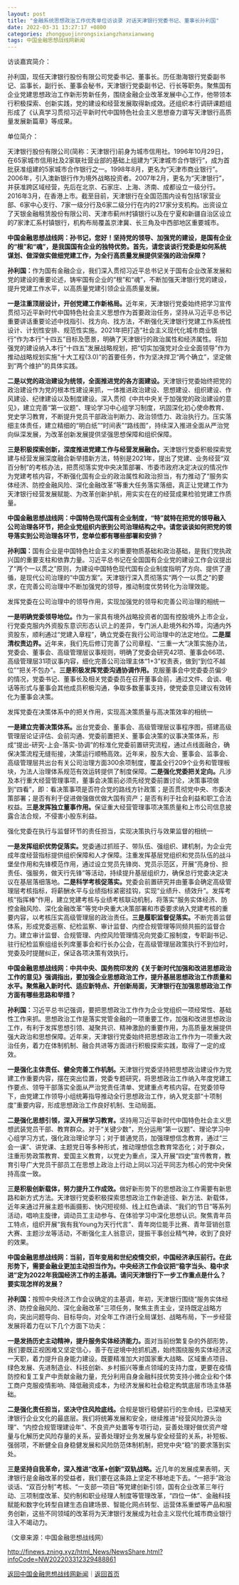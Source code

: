 ```yaml
---
layout: post
title: "金融系统思想政治工作优秀单位访谈录 对话天津银行党委书记、董事长孙利国"
date: 2022-03-31 13:27:17 +0800
categories: zhongguojinrongsixiangzhanxianwang
tags: 中国金融思想战线网新闻
---
```

<p>访谈嘉宾简介：</p><p>孙利国，现任天津银行股份有限公司党委书记、董事长。历任渤海银行党委副书记、监事长，副行长、董事会秘书，天津银行党委副书记、行长等职务。聚焦国有企业党建思想政治工作新形势新任务，围绕金融企业改革发展中心工作，他带领本行积极探索、创新实践，党的建设和经营发展取得新成效。还组织本行调研课题组形成了《认真学习贯彻习近平新时代中国特色社会主义思想奋力谱写天津银行高质量发展新篇章》等成果。</p><p>单位简介：</p><p>天津银行股份有限公司(简称：天津银行)前身为城市信用社。1996年10月29日，在65家城市信用社及2家联社营业部的基础上组建为“天津城市合作银行”，成为首批获准组建的5家城市合作银行之一。1998年8月，更名为“天津市商业银行”。2006年，引入澳新银行作为境外战略投资者。2007年2月，更名为“天津银行”，并获准跨区域经营，先后在北京、石家庄、上海、济南、成都设立一级分行。2016年3月，在香港上市。截至目前，天津银行在全国范围内设有包括1家营业部、6家中心支行、7家一级分行及6家二级分行在内的217家分支机构。出资设立了天银金融租赁股份有限公司、天津市蓟州村镇银行以及在宁夏和新疆自治区设立的7家津汇系村镇银行，机构布局覆盖京津冀、长三角及中西部地区重要城市。</p><p><strong>中国金融思想战线网：孙书记，您好！坚持党的领导、加强党的建设，是国有企业的“根”和“魂”，是我国国有企业的独特优势。首先，请您谈谈行党委是如何系统谋划、做深做实做细党建工作，为全行高质量发展提供坚强的政治保障？</strong></p><p><strong>孙利国：</strong>作为国有金融企业，我们深入贯彻习近平总书记关于国有企业改革发展和党的建设的重要论述，铸牢国有企业的“根”和“魂”，不断加强天津银行党的建设，提升党建工作水平，以高质量党建引领企业高质量发展。</p><p><strong>一是注重顶层设计，开创党建工作新格局。</strong>近年来，天津银行党委始终把学习宣传贯彻习近平新时代中国特色社会主义思想作为首要政治任务，坚持从习近平总书记重要讲话重要论述中找指引、找方向、找方法，不断强化天津银行党建工作系统性设计、计划性安排、规范性实施。2021年把打造“社会主义现代化城市商业银行”作为本行“十四五”目标及愿景，明确了天津银行的政治属性和经济属性。将加强党的建设纳入本行“十四五”发展战略规划，把“切实加强党对企业全面领导”作为推动战略规划实施“十大工程(3.0)”的首要任务，作为坚决捍卫“两个确立”，坚定做到“两个维护”的具体实践。</p><p><strong>二是以党的政治建设为统领，全面推进党的各方面建设。</strong>天津银行党委始终把党的政治建设作为党的根本性建设来抓，一体推进政治建设、思想建设、组织建设、作风建设、纪律建设以及制度建设。深入贯彻《中共中央关于加强党的政治建设的意见》，建立完善“第一议题”、理论学习中心组学习制度，巩固深化初心使命教育、党史学习教育，不断提升党员干部政治判断力、政治领悟力、政治执行力。压实落细主体责任，建立精细的“明白纸”“时间表”“路线图”，持续深入推进全面从严治党向纵深发展，为改革创新发展提供坚强思想保障和组织保障。</p><p><strong>三是积极探索创新，深度推进党建工作与经营发展融合。</strong>天津银行党委积极探索党建与经营发展深度融合新举措新方法，特别是2021年，提出了党建、业务经营“双百分制”的考核办法，把贯彻落实党中央决策部署、市委市政府决定决议的情况作为党建考核内容，不断强化国有企业的政治属性和政治担当，有力推动了“服务实体经济、防控金融风险、深化金融改革”等重大任务落实落细，真正让党建工作为天津银行经营发展赋能、为改革创新护航，用实实在在的经营成果检验党建工作质量。</p><p><strong>中国金融思想战线网：中国特色现代国有企业制度，“特”就特在把党的领导融入公司治理各环节，把企业党组织内嵌到公司治理结构之中。请您谈谈如何把党的领导落实到公司治理各环节，您单位都有哪些部署和安排？</strong></p><p><strong>孙利国：</strong>国有企业是中国特色社会主义的重要物质基础和政治基础，是我们党执政兴国的重要支柱和依靠力量。习近平总书记在全国国有企业党的建设工作会议提出了“两个一以贯之”原则，为建设中国特色现代国有企业制度指明了方向、提供了遵循，是现代公司治理的“中国方案”。天津银行深入贯彻落实“两个一以贯之”的要求，在完善公司治理中不断加强党的领导，推动制度优势转化为治理效能。</p><p>发挥党委在公司治理中的领导作用，实现加强党的领导和完善公司治理的相统一</p><p><strong>一是明确党委领导地位。</strong>作为一家具有境外战略投资者的国有控股境外上市企业，行党委克服内外资股东意识形态认识上的差异，专门派人赴境外和外埠，沟通内外资股东，顺利通过“党建入章程”，确立党委在我行公司治理中的法定地位。<strong>二是厘清权责边界。</strong>近年来，我们先后修订完善了公司章程、“三重一大”决策实施办法，党委会、董事会、高级管理层议事规则，明确了党委会研究42项、董事会66项、高级管理层31项议事内容，细化完善公司治理主体“1+3”权责表，做到“到位不越位”“把关不包办”。<strong>三是积极发挥党委沟通协调作用。</strong>克服董事会中党委委员偏少的情况，党委书记、董事长及相关党委委员在召开董事会前，通过文件、会谈、电话等形式与董事会其他成员积极沟通，争取多数董事支持，使党委意见建议有效转化为董事会决策。</p><p>发挥党委在决策体系中的把关作用，实现高决策质量与高决策效率的相统一</p><p><strong>一是</strong><strong>建立完善决策体系。</strong>出台党委会、董事会、高级管理层议事程序图，搭建高级管理层论证评估、会前沟通、党委前置把关、董事会决策的议事决策体系，形成“提出-研究-上会-落实-协调”的标准化党委前置研究流程，通过点线面融合，确保决策流程无缝衔接，决策运行顺畅高效。近年来，股东大会、董事会、监事会、高级管理层共出台有关公司治理方面300余项制度，覆盖全行209个业务和管理板块，为法人治理体系规范有效运转提供了制度保障。<strong>二是</strong><strong>强化党委把关定向。</strong>凡涉及本行重大经营管理事项，董事会决策前必须先经党委前置讨论，决策事项做到“四看”，即：看决策事项是否符合党的路线方针政策；是否贯彻党中央、市委决策部署；是否有利于促进做强做优做大国有资产；是否有利于社会利益和职工合法权益。<strong>三是发挥独立董事作用。</strong>保证重大经营管理事项决策质量和上市公司信息披露合法合规，不侵害小股东利益。</p><p>强化党委在执行与监督环节的责任担当，实现决策执行与效果监督的相统一</p><p><strong>一是</strong><strong>发挥组织优势促落实</strong><strong>。</strong>党委通过抓班子、带队伍、强组织、建机制，为企业完成年度经营指标提供组织保障和人才保障。注重发挥基层党组织和党员队伍的战斗堡垒作用和先锋模范作用，通过设立党员先锋岗、党员示范区，开展“亮身份、担责任、强服务，做天行先锋”等活动，持续提升基层组织力，确保总行党委决定决议在基层落细落地。<strong>二是科学考核促落实。</strong>党委会前置研究并由董事会确定高级管理层考核指标，将薪酬水平与业绩指标紧密挂钩，实现“业绩升、绩效升”。发挥考核“指挥棒”作用，建立党建考核与业绩考核联动机制，将落实“服务实体经济、防控金融风险、深化金融改革”等党中央重大决策部署和市委要求纳入党建考核的重要内容，以考核压实高级管理层的政治责任。<strong>三是履职监督促落实。</strong>不断完善监督体系，形成党委巡察、纪检监察、审计监督、内控合规管理等同频共振的监督合力。建立审计监督、合规管理、内控风险管理情况向党委汇报制度，专职副书记、驻行纪检监察组组长列席董事会和行长办公会，在高级管理层政策执行不到位时，党委及时提醒纠正，保证各项决策有效执行。</p><p><strong>中国金融思想战线网：中共中央、国务院印发的《关于新时代加强和改进思想政治工作的意见》强调指出，要加强企业思想政治工作，提升基层思想政治工作质量和水平。聚焦融入新时代、适应新特点、开创新局面，天津银行在加强思想政治工作方面有哪些思路和举措？</strong></p><p><strong>孙利国：</strong>习近平总书记强调，要把思想政治工作作为企业党组织一项经常性、基础性工作来抓。思想政治工作是落实党管金融的一项重要工作，加强和改进思想政治工作，有利于发挥思想引领、凝聚共识、精神激励的重要作用，为高质量发展提供强大政治和思想保障。近年来，天津银行党委始终把思想政治工作作为一项重大政治任务，着力在体制机制、融合共进等方面进行积极探索实践，取得了一定的成效。</p><p><strong>一是强化主体责任、健全完善工作机制。</strong>天津银行党委坚持把思想政治建设作为党建工作重要内容，摆在突出位置，党委专题研究，将思想政治工作纳入年度党建工作要点、领导干部落实全面从严治党责任清单、党建重点考核内容。在党委领导下，由党建工作领导小组统筹指导推动全行思想政治工作，纳入党支部“十项制度”重要内容，形成思想政治工作良好机制、生动局面。</p><p><strong>二是强化思想引领，深入开展学习教育。</strong>坚持用习近平新时代中国特色社会主义思想武装党员干部、教育群众。对于“关键少数”，充分运用“第一议题”、理论学习中心组学习方式，强化政治理论学习；对于普通党员，加强理想信念教育，通过“三会一课”、讲党课、主题党日等多种形式，推动理想信念教育常态化；对于群众，注重形势政策教育、爱国主义教育，以党史为重点，深入开展“四史”宣传教育，教育引导广大党员干部员工在思想上政治上行动上同以习近平同志为核心的党中央保持高度一致。</p><p><strong>三是积极创新载体，努力提升工作成效。</strong>做好新形势下的思想政治工作需要有新思路和新方式方法。天津银行党委积极探索思想政治工作新途径、新方法、新载体，近年来通过开展主题书画摄影、快闪短视频、线上红色诵读、“我们的节日”等系列活动，唱响主旋律，调动员工主动参与、在体验学习中深化思想认识。聚焦青年员工特点，组织开展“我有我Young为天行代言”、青年岗位能手比赛、青年营销创意大赛、主题沙龙等活动，不断强化主人翁意识，提振干事创业精气神，收到了良好的效果。</p><p><strong>中国金融思想战线网</strong><strong>：当前，百年变局和世纪疫情交织，中国经济承压前行。在此形势下，需要金融业更加主动担当作为。中央经济工作会议把“稳字当头、稳中求进”定为2022年我国经济工作的主基调。请问天津银行下一步工作重点是什么？要实现怎样的发展？</strong></p><p><strong>孙利国</strong><strong>：</strong>按照中央经济工作会议确定的主基调，年初，天津银行围绕“服务实体经济、防控金融风险、深化金融改革”三项任务，聚焦主责主业，坚持既定战略方向，突出问题导向、目标导向，对全年工作进行全局谋划、战略布局，下一步经营发展将着力在以下几个方面下功夫：</p><p><strong>一是发扬历史主动精神，提升服务实体经济能力。</strong>面对当前纷繁复杂的外部形势，我们要既正视困难又坚定信心，善于在逆境中抢抓机遇，始终围绕服务实体经济这一天职，着力提升自身能力建设。既要精准加大对国家重大战略、区域重点项目、绿色发展、先进制造业、科技创新、乡村振兴等重点领域的支持力度，更要在疫情防控和复工复产中贡献金融力量，充分利用自身金融科技优势支持小微企业和个体工商户克服疫情影响、降低融资成本，为经济发展和社会稳定构筑底层市场主体基础。</p><p><strong>二是强化责任担当，坚决守住风险底线。</strong>合规是银行稳健前行的生命线，已深植天津银行企业文化的最底层。我们将统筹发展和安全，继续推进“经营风险源头治理”、“内控合规管理建设年”、不良资产处置等专项行动，妥善处理好做优资产增量与化解历史风险存量的关系，妥善处理好业务发展与安全经营的关系，补短板、强弱项，不断健全自身稳健发展和风险防范体制机制，把党中央“稳”的要求落到实处。</p><p><strong>三是坚持自我革命，深入推进</strong><strong>“改革+创新”双轨战略。</strong>近几年的发展成果表明，天津银行是金融改革的受益者，我们要在这条路上坚定不移地走下去。“一把手”政治谈话、“双百分制”考核、“一支部一项目”等党建创新引领，国有企业改革三年行动、三项制度改革、契约制和职业经理人制度等管理改革，“四位一体”、金融科技赋能和数字化转型自建生态自建场景、智能化网点转型、运营体系重塑等产品和服务创新，这些不同领域的改革将为天津银行发展成为社会主义现代化城市商业银行注入不竭动力。</p><p class="em_media">（文章来源：中国金融思想战线网）</p>

<http://finews.zning.xyz/html_News/NewsShare.html?infoCode=NW202203312329488861>

[返回中国金融思想战线网新闻](//finews.withounder.com/category/zhongguojinrongsixiangzhanxianwang.html)｜[返回首页](//finews.withounder.com/)